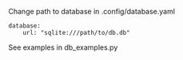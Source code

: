 Change path to database in .config/database.yaml

```
database:
    url: "sqlite:///path/to/db.db"
```

See examples in db_examples.py
